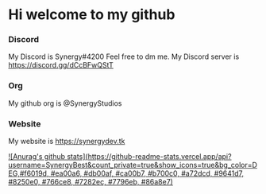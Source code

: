 # Hi welcome to my github
### Discord
My Discord is Synergy#4200 Feel free to dm me.
My Discord server is https://discord.gg/dCcBFwQStT
### Org
My github org is @SynergyStudios
### Website
My website is https://synergydev.tk


[![Anurag's github stats](https://github-readme-stats.vercel.app/api?username=SynergyBest&count_private=true&show_icons=true&bg_color=DEG,#f6019d, #ea00a6, #db00af, #ca00b7, #b700c0, #a72dcd, #9641d7, #8250e0, #766ce8, #7282ec, #7796eb, #86a8e7)](https://github.com/anuraghazra/github-readme-stats)
